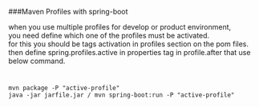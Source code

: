 ###Maven Profiles with spring-boot

when you use multiple profiles for develop or product environment, <br > you need define which one of the profiles must be activated. <br />
for this you should be tags activation in profiles section on the pom files. <br >
then define spring.profiles.active in properties tag in profile.after that use below command. <br >

#
```
mvn package -P "active-profile"
java -jar jarfile.jar / mvn spring-boot:run -P "active-profile" 
```  
